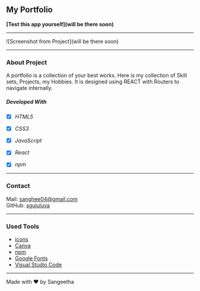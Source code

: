 ## My Portfolio

**[Test this app yourself](will be there soon)**

---

![Screenshot from Project](will be there soon)

  
---

### About Project

A portfolio is a collection of your best works. Here is my collection of Skill sets, Projects, my Hobbies.
It is designed using REACT with Routers to navigate internally.


##### Developed With

- [x] _HTML5_
- [x] _CSS3_
- [x] _JavaScript_
- [x] _React_
- [x] _npm_


---

### Contact

Mail: <sanghee04@gmail.com><br>
GitHub: [sgujuluva](https://github.com/)<br>

---

### Used Tools

- [icons](https://flaticons.com)
- [Canva](https://www.canva.com/)
- [npm](https://www.npmjs.com/)
- [Google Fonts](https://fonts.google.com/)
- [Visual Studio Code](https://code.visualstudio.com/)


---

Made with ❤️ by Sangeetha
